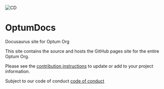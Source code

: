 ![CD](https://github.com/Optum/optum.github.io/workflows/CD/badge.svg)

# OptumDocs
Docusaurus site for Optum Org

This site contains the source and hosts the GitHub pages site for the entire Optum Org.

Please see the [contribution instructions](CONTRIBUTING.md) to update or add to your project information.

Subject to our code of conduct [code of conduct](CODE_OF_CONDUCT.md)
